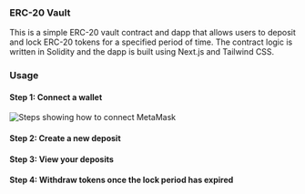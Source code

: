 ### ERC-20 Vault

This is a simple ERC-20 vault contract and dapp that allows users to deposit and lock ERC-20 tokens for a specified period of time. The contract logic is written in Solidity and the dapp is built using Next.js and Tailwind CSS.

### Usage

#### Step 1: Connect a wallet
![Steps showing how to connect MetaMask](https://github.com/user-attachments/assets/c59f8eff-c418-4187-8f59-5e7cc478294a)

#### Step 2: Create a new deposit

#### Step 3: View your deposits

#### Step 4: Withdraw tokens once the lock period has expired